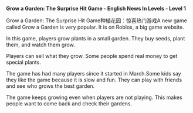 <p><strong>Grow a Garden: The Surprise Hit Game - English News In Levels - Level 1</strong></p>
<p>Grow a Garden: The Surprise Hit Game种植花园：​​惊喜热门游戏A new game called Grow a Garden is very popular. It is on Roblox, a big game website.</p>
<p>In this game, players grow plants in a small garden. They buy seeds, plant them, and watch them grow.</p>
<p>Players can sell what they grow. Some people spend real money to get special plants.</p>
<p>The game has had many players since it started in March.Some kids say they like the game because it is slow and fun. They can play with friends and see who grows the best garden.</p>
<p>The game keeps growing even when players are not playing. This makes people want to come back and check their gardens.</p>